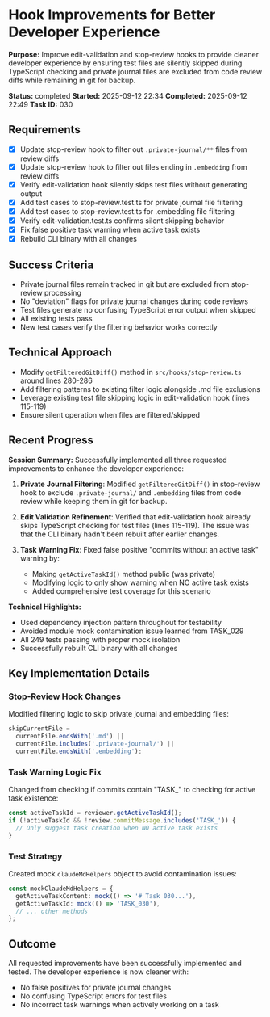 # Hook Improvements for Better Developer Experience

**Purpose:** Improve edit-validation and stop-review hooks to provide cleaner developer experience by ensuring test files are silently skipped during TypeScript checking and private journal files are excluded from code review diffs while remaining in git for backup.

**Status:** completed
**Started:** 2025-09-12 22:34
**Completed:** 2025-09-12 22:49
**Task ID:** 030

## Requirements
- [x] Update stop-review hook to filter out `.private-journal/**` files from review diffs
- [x] Update stop-review hook to filter out files ending in `.embedding` from review diffs
- [x] Verify edit-validation hook silently skips test files without generating output
- [x] Add test cases to stop-review.test.ts for private journal file filtering
- [x] Add test cases to stop-review.test.ts for .embedding file filtering
- [x] Verify edit-validation.test.ts confirms silent skipping behavior
- [x] Fix false positive task warning when active task exists
- [x] Rebuild CLI binary with all changes

## Success Criteria
- Private journal files remain tracked in git but are excluded from stop-review processing
- No "deviation" flags for private journal changes during code reviews
- Test files generate no confusing TypeScript error output when skipped
- All existing tests pass
- New test cases verify the filtering behavior works correctly

## Technical Approach
- Modify `getFilteredGitDiff()` method in `src/hooks/stop-review.ts` around lines 280-286
- Add filtering patterns to existing filter logic alongside .md file exclusions
- Leverage existing test file skipping logic in edit-validation hook (lines 115-119)
- Ensure silent operation when files are filtered/skipped

## Recent Progress

**Session Summary:**
Successfully implemented all three requested improvements to enhance the developer experience:

1. **Private Journal Filtering**: Modified `getFilteredGitDiff()` in stop-review hook to exclude `.private-journal/` and `.embedding` files from code review while keeping them in git for backup.

2. **Edit Validation Refinement**: Verified that edit-validation hook already skips TypeScript checking for test files (lines 115-119). The issue was that the CLI binary hadn't been rebuilt after earlier changes.

3. **Task Warning Fix**: Fixed false positive "commits without an active task" warning by:
   - Making `getActiveTaskId()` method public (was private)
   - Modifying logic to only show warning when NO active task exists
   - Added comprehensive test coverage for this scenario

**Technical Highlights:**
- Used dependency injection pattern throughout for testability
- Avoided module mock contamination issue learned from TASK_029
- All 249 tests passing with proper mock isolation
- Successfully rebuilt CLI binary with all changes

## Key Implementation Details

### Stop-Review Hook Changes
Modified filtering logic to skip private journal and embedding files:
```typescript
skipCurrentFile =
  currentFile.endsWith('.md') ||
  currentFile.includes('.private-journal/') ||
  currentFile.endsWith('.embedding');
```

### Task Warning Logic Fix
Changed from checking if commits contain "TASK_" to checking for active task existence:
```typescript
const activeTaskId = reviewer.getActiveTaskId();
if (!activeTaskId && !review.commitMessage.includes('TASK_')) {
  // Only suggest task creation when NO active task exists
}
```

### Test Strategy
Created mock `claudeMdHelpers` object to avoid contamination issues:
```typescript
const mockClaudeMdHelpers = {
  getActiveTaskContent: mock(() => '# Task 030...'),
  getActiveTaskId: mock(() => 'TASK_030'),
  // ... other methods
};
```

## Outcome
All requested improvements have been successfully implemented and tested. The developer experience is now cleaner with:
- No false positives for private journal changes
- No confusing TypeScript errors for test files  
- No incorrect task warnings when actively working on a task

<!-- branch: feature/improve-dev-hooks-030 -->